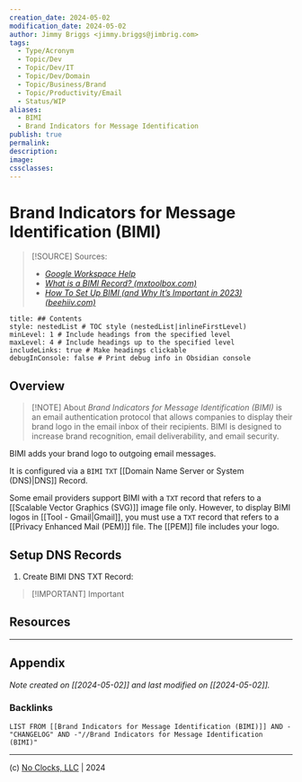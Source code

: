 ```yaml
---
creation_date: 2024-05-02
modification_date: 2024-05-02
author: Jimmy Briggs <jimmy.briggs@jimbrig.com>
tags:
  - Type/Acronym
  - Topic/Dev
  - Topic/Dev/IT
  - Topic/Dev/Domain
  - Topic/Business/Brand
  - Topic/Productivity/Email
  - Status/WIP
aliases:
  - BIMI
  - Brand Indicators for Message Identification
publish: true
permalink:
description:
image:
cssclasses:
---
```


# Brand Indicators for Message Identification (BIMI)

> [!SOURCE] Sources:
> - *[Google Workspace Help](https://apps.google.com/supportwidget/articlehome?hl=en&article_url=https%3A%2F%2Fsupport.google.com%2Fa%2Fanswer%2F10911321%3Fhl%3Den&assistant_id=generic-unu&product_context=10911321&product_name=UnuFlow&trigger_context=a)*
> - *[What is a BIMI Record? (mxtoolbox.com)](https://mxtoolbox.com/dmarc/details/bimi-record/what-is-a-bimi-record)*
> - *[How To Set Up BIMI (and Why It’s Important in 2023) (beehiiv.com)](https://blog.beehiiv.com/p/set-up-bmi-for-brand-recognition?utm_source_platform=google_search&utm_creative_format=dynamic&utm_marketing_tactic=prospecting&utm_term=&utm_campaign=tof-search-dynamic-blog&utm_source=google&utm_medium=ppc&utm_content=666824866279&hsa_acc=2054248193&hsa_cam=19108065112&hsa_grp=151034897905&hsa_ad=666824866279&hsa_src=g&hsa_tgt=dsa-2176011282901&hsa_kw=&hsa_mt=&hsa_net=adwords&hsa_ver=3&gad_source=1&gclid=CjwKCAjw88yxBhBWEiwA7cm6peZUGTUcXzuTs7bx8md4xvhALqjBhj9Nv3x2hQKsq9McV4AfFXOVdBoCuX0QAvD_BwE)*

```table-of-contents
title: ## Contents 
style: nestedList # TOC style (nestedList|inlineFirstLevel)
minLevel: 1 # Include headings from the specified level
maxLevel: 4 # Include headings up to the specified level
includeLinks: true # Make headings clickable
debugInConsole: false # Print debug info in Obsidian console
```

## Overview

> [!NOTE] About
> *Brand Indicators for Message Identification (BIMI)* is an email authentication protocol that allows companies to display their brand logo in the email inbox of their recipients. BIMI is designed to increase brand recognition, email deliverability, and email security.

BIMI adds your brand logo to outgoing email messages.

It is configured via a `BIMI` `TXT` [[Domain Name Server or System (DNS)|DNS]] Record.

Some email providers support BIMI with a `TXT` record that refers to a [[Scalable Vector Graphics (SVG)]] image file only. However, to display BIMI logos in [[Tool - Gmail|Gmail]], you must use a `TXT` record that refers to a [[Privacy Enhanced Mail (PEM)]] file. The [[PEM]] file includes your logo.

## Setup DNS Records

1. Create BIMI DNS TXT Record:

> [!IMPORTANT] Important


## Resources

***

## Appendix

*Note created on [[2024-05-02]] and last modified on [[2024-05-02]].*

### Backlinks

```dataview
LIST FROM [[Brand Indicators for Message Identification (BIMI)]] AND -"CHANGELOG" AND -"//Brand Indicators for Message Identification (BIMI)"
```

***

(c) [No Clocks, LLC](https://github.com/noclocks) | 2024


